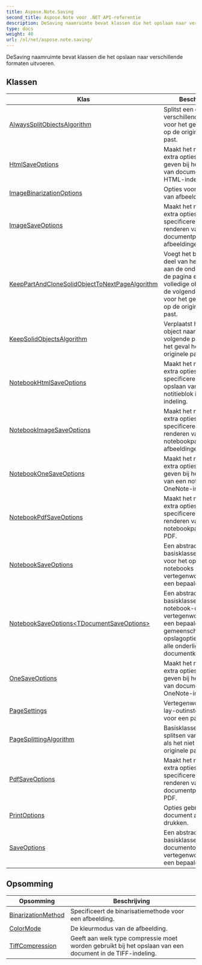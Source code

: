 ```yaml
---
title: Aspose.Note.Saving
second_title: Aspose.Note voor .NET API-referentie
description: DeSaving naamruimte bevat klassen die het opslaan naar verschillende formaten uitvoeren.
type: docs
weight: 40
url: /nl/net/aspose.note.saving/
---
```

DeSaving naamruimte bevat klassen die het opslaan naar verschillende formaten uitvoeren.

## Klassen

| Klas | Beschrijving |
| --- | --- |
| [AlwaysSplitObjectsAlgorithm](./alwayssplitobjectsalgorithm/) | Splitst een object in verschillende delen voor het geval het niet op de originele pagina past. |
| [HtmlSaveOptions](./htmlsaveoptions/) | Maakt het mogelijk om extra opties op te geven bij het opslaan van documenten in HTML-indeling. |
| [ImageBinarizationOptions](./imagebinarizationoptions/) | Opties voor binarisatie van afbeeldingen. |
| [ImageSaveOptions](./imagesaveoptions/) | Maakt het mogelijk om extra opties te specificeren bij het renderen van documentpagina's naar afbeeldingen. |
| [KeepPartAndCloneSolidObjectToNextPageAlgorithm](./keeppartandclonesolidobjecttonextpagealgorithm/) | Voegt het bovenste deel van het object toe aan de onderkant van de pagina en kloont het volledige object naar de volgende pagina voor het geval het niet op de originele pagina past. |
| [KeepSolidObjectsAlgorithm](./keepsolidobjectsalgorithm/) | Verplaatst het volledige object naar de volgende pagina voor het geval het niet op de originele pagina past. |
| [NotebookHtmlSaveOptions](./notebookhtmlsaveoptions/) | Maakt het mogelijk om extra opties te specificeren bij het opslaan van een notitieblok in HTML-indeling. |
| [NotebookImageSaveOptions](./notebookimagesaveoptions/) | Maakt het mogelijk om extra opties te specificeren bij het renderen van notebookpagina's naar afbeeldingen. |
| [NotebookOneSaveOptions](./notebookonesaveoptions/) | Maakt het mogelijk om extra opties op te geven bij het opslaan van een notitieblok in OneNote-indeling. |
| [NotebookPdfSaveOptions](./notebookpdfsaveoptions/) | Maakt het mogelijk om extra opties te specificeren bij het renderen van notebookpagina's naar PDF. |
| [NotebookSaveOptions](./notebooksaveoptions/) | Een abstracte basisklasse die opties voor het opslaan van notebooks vertegenwoordigt voor een bepaald formaat. |
| [NotebookSaveOptions&lt;TDocumentSaveOptions&gt;](./notebooksaveoptions-1/) | Een abstracte basisklasse die notebook-opslagopties vertegenwoordigt voor een bepaald formaat en gemeenschappelijke opslagopties biedt voor alle onderliggende documentknooppunten. |
| [OneSaveOptions](./onesaveoptions/) | Maakt het mogelijk om extra opties op te geven bij het opslaan van documenten in OneNote-indeling. |
| [PageSettings](./pagesettings/) | Vertegenwoordigt de lay-outinstellingen voor een pagina. |
| [PageSplittingAlgorithm](./pagesplittingalgorithm/) | Basisklasse voor het splitsen van een object als het niet op de originele pagina past. |
| [PdfSaveOptions](./pdfsaveoptions/) | Maakt het mogelijk om extra opties te specificeren bij het renderen van documentpagina's naar PDF. |
| [PrintOptions](./printoptions/) | Opties gebruikt om een document af te drukken. |
| [SaveOptions](./saveoptions/) | Een abstracte basisklasse die documentopslagopties vertegenwoordigt voor een bepaald formaat. |
## Opsomming

| Opsomming | Beschrijving |
| --- | --- |
| [BinarizationMethod](./binarizationmethod/) | Specificeert de binarisatiemethode voor een afbeelding. |
| [ColorMode](./colormode/) | De kleurmodus van de afbeelding. |
| [TiffCompression](./tiffcompression/) | Geeft aan welk type compressie moet worden gebruikt bij het opslaan van een document in de TIFF-indeling. |


